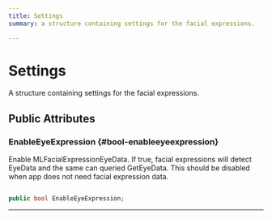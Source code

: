 ```yaml
---
title: Settings
summary: a structure containing settings for the facial expressions. 

---
```


# Settings




A structure containing settings for the facial expressions.   





## Public Attributes

### EnableEyeExpression {#bool-enableeyeexpression}

Enable MLFacialExpressionEyeData. If true, facial expressions will detect EyeData and the same can queried GetEyeData. This should be disabled when app does not need facial expression data. 

```csharp

public bool EnableEyeExpression;

```






-----------


